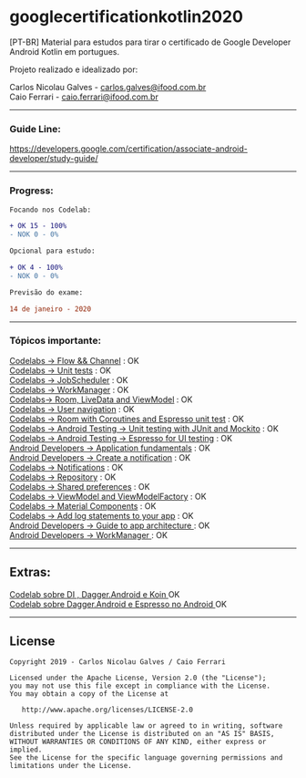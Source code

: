# googlecertificationkotlin2020
[PT-BR] Material para estudos para tirar o certificado de Google Developer Android Kotlin em portugues.

Projeto realizado e idealizado por:

Carlos Nicolau Galves - carlos.galves@ifood.com.br<br>
Caio Ferrari - caio.ferrari@ifood.com.br

---------------------------------------------------------------------------------------------------------------------------

### Guide Line:

https://developers.google.com/certification/associate-android-developer/study-guide/

---------------------------------------------------------------------------------------------------------------------------

### Progress:

```diff
Focando nos Codelab:

+ OK 15 - 100%
- NOK 0 - 0%

Opcional para estudo:

+ OK 4 - 100%
- NOK 0 - 0%

Previsão do exame:

14 de janeiro - 2020

```


---------------------------------------------------------------------------------------------------------------------------

### Tópicos importante:
[Codelabs -> Flow && Channel](https://codelabs.developers.google.com/codelabs/advanced-kotlin-coroutines/#13) : OK\
[Codelabs -> Unit tests](https://codelabs.developers.google.com/codelabs/android-training-unit-tests/index.html#0) : OK\
[Codelabs -> JobScheduler](https://codelabs.developers.google.com/codelabs/android-training-job-scheduler/index.html#0) : OK\
[Codelabs -> WorkManager](https://codelabs.developers.google.com/codelabs/android-workmanager-kt/index.html#11) : OK\
[Codelabs-> Room, LiveData and ViewModel](https://codelabs.developers.google.com/codelabs/android-training-livedata-viewmodel/index.html#0) : OK\
[Codelabs -> User navigation](https://codelabs.developers.google.com/codelabs/android-training-provide-user-navigation/index.html#0) : OK\
[Codelabs -> Room with Coroutines and Espresso unit test](https://codelabs.developers.google.com/codelabs/android-room-with-a-view-kotlin/index.html#15) : OK\
[Codelabs -> Android Testing -> Unit testing with JUnit and Mockito](https://codelabs.developers.google.com/codelabs/android-testing/index.html#0) : OK\
[Codelabs -> Android Testing -> Espresso for UI testing](https://codelabs.developers.google.com/codelabs/android-training-espresso-for-ui-testing/index.html#0) : OK\
[Android Developers -> Application fundamentals](https://developer.android.com/guide/components/fundamentals) : OK\
[Android Developers -> Create a notification](https://developer.android.com/training/notify-user/build-notification) : OK\
[Codelabs -> Notifications](https://codelabs.developers.google.com/codelabs/android-training-notifications/index.html#0) : OK\
[Codelabs -> Repository](https://codelabs.developers.google.com/codelabs/kotlin-android-training-repository/#0) : OK\
[Codelabs -> Shared preferences](https://codelabs.developers.google.com/codelabs/android-training-shared-preferences/index.html#0) : OK\
[Codelabs -> ViewModel and ViewModelFactory](https://codelabs.developers.google.com/codelabs/kotlin-android-training-view-model/index.html#0) : OK\
[Codelabs -> Material Components](https://codelabs.developers.google.com/codelabs/mdc-101-kotlin/index.html#0) : OK\
[Codelabs -> Add log statements to your app](https://codelabs.developers.google.com/codelabs/android-training-hello-world/index.html#7) : OK\
[Android Developers -> Guide to app architecture ](https://developer.android.com/jetpack/docs/guide#recommended-app-arch) : OK\
[Android Developers -> WorkManager ](https://codelabs.developers.google.com/codelabs/kotlin-android-training-work-manager/#5) : OK 

---

## Extras:

[Codelab sobre DI , Dagger.Android e Koin ](https://medium.com/@nicolaugalves/dagger-android-tudo-que-voc%C3%AA-precisa-entender-em-portugu%C3%AAs-144cc229264d)  OK\
[Codelab sobre Dagger.Android e Espresso no Android ](https://medium.com/@nicolaugalves/dagger-android-tudo-que-voc%C3%AA-precisa-entender-em-portugu%C3%AAs-144cc229264d) OK


---------------------------------------------------------------------------------------------------------------------------

## License

```
Copyright 2019 - Carlos Nicolau Galves / Caio Ferrari

Licensed under the Apache License, Version 2.0 (the "License");
you may not use this file except in compliance with the License.
You may obtain a copy of the License at

   http://www.apache.org/licenses/LICENSE-2.0

Unless required by applicable law or agreed to in writing, software
distributed under the License is distributed on an "AS IS" BASIS,
WITHOUT WARRANTIES OR CONDITIONS OF ANY KIND, either express or implied.
See the License for the specific language governing permissions and
limitations under the License.

```


